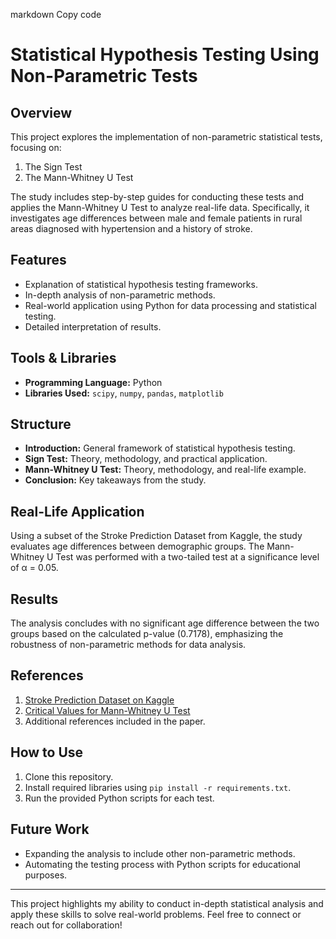 markdown
Copy code
# Statistical Hypothesis Testing Using Non-Parametric Tests

## Overview
This project explores the implementation of non-parametric statistical tests, focusing on:
1. The Sign Test
2. The Mann-Whitney U Test

The study includes step-by-step guides for conducting these tests and applies the Mann-Whitney U Test to analyze real-life data. Specifically, it investigates age differences between male and female patients in rural areas diagnosed with hypertension and a history of stroke.

## Features
- Explanation of statistical hypothesis testing frameworks.
- In-depth analysis of non-parametric methods.
- Real-world application using Python for data processing and statistical testing.
- Detailed interpretation of results.

## Tools & Libraries
- **Programming Language:** Python
- **Libraries Used:** `scipy`, `numpy`, `pandas`, `matplotlib`

## Structure
- **Introduction:** General framework of statistical hypothesis testing.
- **Sign Test:** Theory, methodology, and practical application.
- **Mann-Whitney U Test:** Theory, methodology, and real-life example.
- **Conclusion:** Key takeaways from the study.

## Real-Life Application
Using a subset of the Stroke Prediction Dataset from Kaggle, the study evaluates age differences between demographic groups. The Mann-Whitney U Test was performed with a two-tailed test at a significance level of α = 0.05.

## Results
The analysis concludes with no significant age difference between the two groups based on the calculated p-value (0.7178), emphasizing the robustness of non-parametric methods for data analysis.

## References
1. [Stroke Prediction Dataset on Kaggle](https://www.kaggle.com/datasets/fedesoriano/stroke-prediction-dataset)
2. [Critical Values for Mann-Whitney U Test](https://ocw.umb.edu/psychology/psych-270/other-materials/RelativeResourceManager.pdf)
3. Additional references included in the paper.

## How to Use
1. Clone this repository.
2. Install required libraries using `pip install -r requirements.txt`.
3. Run the provided Python scripts for each test.

## Future Work
- Expanding the analysis to include other non-parametric methods.
- Automating the testing process with Python scripts for educational purposes.

---
This project highlights my ability to conduct in-depth statistical analysis and apply these skills to solve real-world problems. Feel free to connect or reach out for collaboration!

